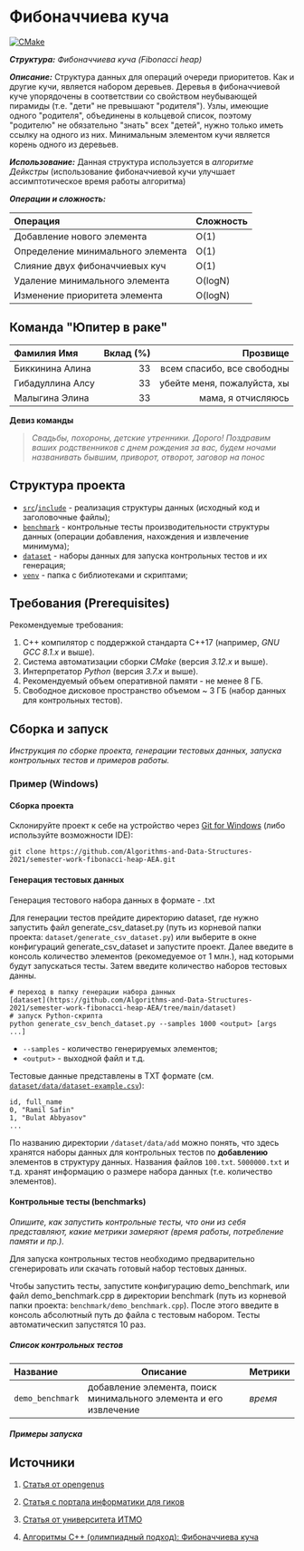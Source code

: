 # Фибоначчиева куча

[![CMake](https://github.com/Algorithms-and-Data-Structures-2021/semester-work-fibonacci-heap-AEA/actions/workflows/cmake.yml/badge.svg)](https://github.com/Algorithms-and-Data-Structures-2021/semester-work-fibonacci-heap-AEA/actions/workflows/cmake.yml)

**_Структура:_** _Фибоначчиева куча (Fibonacci heap)_

**_Описание:_** Структура данных для операций очереди приоритетов. Как и другие кучи, 
является набором деревьев. Деревья в фибоначчиевой куче упорядочены в соответствии со свойством неубывающей пирамиды
(т.е. "дети" не превышают "родителя"). Узлы, имеющие одного "родителя", объединены в кольцевой список, поэтому 
"родителю" не обязательно "знать" всех "детей", нужно только иметь ссылку на одного из них. Минимальным элементом кучи 
является корень одного из деревьев.

**_Использование:_** Данная структура используется в _алгоритме Дейкстры_ (использование фибоначчиевой кучи
улучшает ассимптотическое время работы алгоритма)

**_Операции и сложность:_** 

| Операция                           | Сложность | 
| :---                               |   ----    | 
| Добавление нового элемента         | O(1)      | 
| Определение минимального элемента  | O(1)      |  
| Слияние двух фибоначчиевых куч     | O(1)      |
| Удаление минимального элемента     | O(logN)   |
| Изменение приоритета элемента      | O(logN)   |


## Команда "Юпитер в раке"

| Фамилия Имя      | Вклад (%) | Прозвище                         |
| :---             |   ---:    |  ---:                            |
| Биккинина Алина  |    33     |   всем спасибо, все свободны     |
| Гибадуллина Алсу |    33     |   убейте меня, пожалуйста, хы    |
| Малыгина Элина   |    33     |   мама, я отчисляюсь             |

**Девиз команды**
> _Свадьбы, похороны, детские утренники. Дорого!
> Поздравим ваших родственников с днем рождения за вас, будем ночами названивать бывшим, приворот, отворот, заговор на понос_

## Структура проекта

- [`src`](src)/[`include`](include) - реализация структуры данных (исходный код и заголовочные файлы);
- [`benchmark`](benchmark) - контрольные тесты производительности структуры данных (операции добавления, нахождения и извлечение минимума);
- [`dataset`](dataset) - наборы данных для запуска контрольных тестов и их генерация;
- [`venv`](venv) - папка с библиотеками и скриптами;

## Требования (Prerequisites)

Рекомендуемые требования:

1. С++ компилятор c поддержкой стандарта C++17 (например, _GNU GCC 8.1.x_ и выше).
2. Система автоматизации сборки _CMake_ (версия _3.12.x_ и выше).
3. Интерпретатор _Python_ (версия _3.7.x_ и выше).
4. Рекомендуемый объем оперативной памяти - не менее 8 ГБ.
5. Свободное дисковое пространство объемом ~ 3 ГБ (набор данных для контрольных тестов).

## Сборка и запуск

_Инструкция по сборке проекта, генерации тестовых данных, запуска контрольных тестов и примеров работы._

### Пример (Windows)

#### Сборка проекта

Склонируйте проект к себе на устройство через [Git for Windows](https://gitforwindows.org/) (либо используйте
возможности IDE):

```shell
git clone https://github.com/Algorithms-and-Data-Structures-2021/semester-work-fibonacci-heap-AEA.git
```

#### Генерация тестовых данных

Генерация тестового набора данных в
формате - .txt

Для генерации тестов прейдите директорию dataset, где нужно запустить файл generate_csv_dataset.py (путь из корневой папки проекта: `dataset/generate_csv_dataset.py`) или выберите в окне конфигураций generate_csv_dataset и запустите проект. Далее введите в консоль количество элементов (рекомедуемое от 1 млн.), над которыми будут запускаться тесты. Затем введите количество наборов тестовых данны.

```shell
# переход в папку генерации набора данных
[dataset](https://github.com/Algorithms-and-Data-Structures-2021/semester-work-fibonacci-heap-AEA/tree/main/dataset) 
# запуск Python-скрипта
python generate_csv_bench_dataset.py --samples 1000 <output> [args ...]
```

- `--samples` - количество генерируемых элементов;
- `<output>` - выходной файл и т.д.

Тестовые данные представлены в TXT формате (см.
[`dataset/data/dataset-example.csv`](dataset/data/dataset-example.csv)):

```csv
id, full_name
0, "Ramil Safin"
1, "Bulat Abbyasov"
...
```

По названию директории `/dataset/data/add` можно понять, что здесь хранятся наборы данных для контрольных тестов по
**добавлению** элементов в структуру данных. Названия файлов `100.txt`. `5000000.txt` и т.д. хранят информацию о размере набора данных (т.е. количество элементов). 

#### Контрольные тесты (benchmarks)

_Опишите, как запустить контрольные тесты, что они из себя представляют, какие метрики замеряют (время работы,
потребление памяти и пр.)._

Для запуска контрольных тестов необходимо предварительно сгенерировать или скачать готовый набор тестовых данных.


Чтобы запустить тесты, запустите конфигурацию demo_benchmark, или файл demo_benchmark.cpp в директории benchmark (путь из корневой папки проекта: `benchmark/demo_benchmark.cpp`). После этого введите в консоль абсолютный путь до файла с тестовым набором. Тесты автоматическип запустятся 10 раз.

##### Список контрольных тестов

| Название                  | Описание                                | Метрики         |
| :---                      | ---                                     | :---            |
| `demo_benchmark` | добавление элемента, поиск минимального элемента и его извлечение    | _время_         |

##### Примеры запуска


## Источники

1. [Статья от opengenus](https://iq.opengenus.org/fibonacci-heap/)

2. [Статья c портала информатики для гиков](http://espressocode.top/fibonacci-heap-set-1-introduction/)

3. [Статья от университета ИТМО](https://neerc.ifmo.ru/wiki/index.php?title=%D0%A4%D0%B8%D0%B1%D0%BE%D0%BD%D0%B0%D1%87%D1%87%D0%B8%D0%B5%D0%B2%D0%B0_%D0%BA%D1%83%D1%87%D0%B0)

4. [Алгоритмы C++ (олимпиадный подход): Фибоначчиева куча](http://cppalgo.blogspot.com/2011/11/fibonacci-heap.html)
